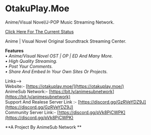 # OtakuPlay.Moe
Anime/Visual Novel/J-POP Music Streaming Network.

[Click Here For The Current Status](https://github.com/users/Izanami-Chan/projects/2) <br />

Anime | Visual Novel Original Soundtrack Streaming Center.


**Features**  <br />
• *Anime/Visual Novel OST | OP | ED And Many More.  <br /> 
• High Quality Streaming. <br />
• Post Your Comments. <br />
• Share And Embed In Your Own Sites Or Projects. <br />*



Links--> <br />
Website:- [https://otakuplay.moe/](https://otakuplay.moe/) <br />
AnimeSub Network:-  [https://bit.ly/animesubnetwork](https://bit.ly/animesubnetwork) <br />
Support And Realese Server Link :- [https://discord.gg/GzRVeYDZ9J](https://discord.gg/GzRVeYDZ9J) <br />
Community Server Link:-  [https://discord.gg/pVk8PjCWPK](https://discord.gg/pVk8PjCWPK) <br />

**A Project By AnimeSub Network **
